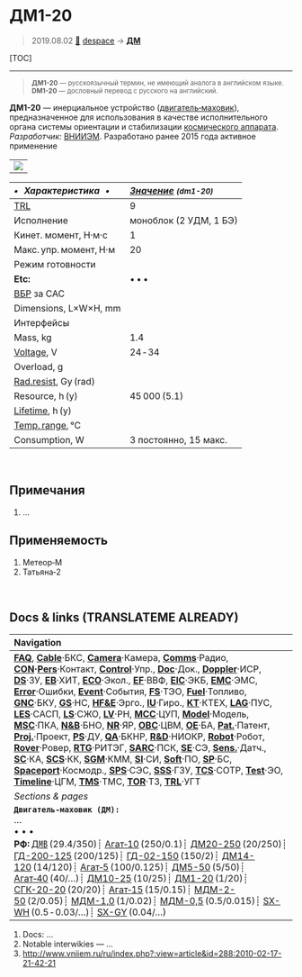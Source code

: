 # ДМ1-20
> 2019.08.02 [🚀](../index/index.md) [despace](index.md) → **[ДМ](iu.md)**

[TOC]

---

> <small>**ДМ1-20** — русскоязычный термин, не имеющий аналога в английском языке. **DM1-20** — дословный перевод с русского на английский.</small>

**ДМ1-20** — инерциальное устройство ([двигатель‑маховик](iu.md)), предназначенное для использования в качестве исполнительного органа системы ориентации и стабилизации [космического аппарата](sc.md).  
*Разработчик:* [ВНИИЭМ](zz_vniiem.md). Разработано ранее 2015 года активное применение

| |
|:--|
|[![](f/iu/д/dm1_20_pic1_thumb.jpg)](f/iu/д/dm1_20_pic1.jpg)|

<small>

|*•    Характеристика    •*|*[Значение](si.md) <small>(dm1-20)</small>*|
|:--|:--|
|[TRL](trl.md)|9|
|Исполнение|моноблок (2 УДМ, 1 БЭ)|
|Кинет. момент, Н·м·с|1|
|Макс. упр. момент, Н·м|20|
|Режим готовности| |
|**Etc:**|• • •|
|[ВБР](qa.md) за САС| |
|Dimensions, L×W×H, mm| |
|Интерфейсы| |
|Mass, kg|1.4|
|[Voltage](voltage.md), V|24 ‑ 34|
|Overload, g| |
|[Rad.resist](ion_rad.md), Gy (rad)| |
|Resource, h (y)|45 000 (5.1)|
|[Lifetime](lifetime.md), h (y)| |
|[Temp. range](tcs.md), ℃| |
|Consumption, W|3 постоянно, 15 макс.|

</small>



<p style="page-break-after:always"> </p>

## Примечания
   1. …



## Применяемость
   1. Метеор‑М
   1. Татьяна‑2



<p style="page-break-after:always"> </p>

## Docs & links (TRANSLATEME ALREADY)
|Navigation|
|:--|
|**[FAQ](faq.md)**, **[Cable](cable.md)**·БКС, **[Camera](cam.md)**·Камера, **[Comms](comms.md)**·Радио, **[CON](contact.md)·[Pers](person.md)**·Контакт, **[Control](control.md)**·Упр., **[Doc](doc.md)**·Док., **[Doppler](doppler.md)**·ИСР, **[DS](ds.md)**·ЗУ, **[EB](eb.md)**·ХИТ, **[ECO](ecology.md)**·Экол., **[EF](ef.md)**·ВВФ, **[ElC](elc.md)**·ЭКБ, **[EMC](emc.md)**·ЭМС, **[Error](error.md)**·Ошибки, **[Event](event.md)**·События, **[FS](fs.md)**·ТЭО, **[Fuel](fuel.md)**·Топливо, **[GNC](gnc.md)**·БКУ, **[GS](scs.md)**·НС, **[HF&E](hfe.md)**·Эрго., **[IU](iu.md)**·Гиро., **[KT](kt.md)**·КТЕХ, **[LAG](lag.md)**·ПУC, **[LES](les.md)**·САСП, **[LS](ls.md)**·СЖО, **[LV](lv.md)**·РН, **[MCC](mcc.md)**·ЦУП, **[Model](model.md)**·Модель, **[MSC](sc.md)**·ПКА, **[N&B](nnb.md)**·БНО, **[NR](nr.md)**·ЯР, **[OBC](obc.md)**·ЦВМ, **[OE](oe.md)**·БА, **[Pat.](патент.md)**·Патент, **[Proj.](project.md)**·Проект, **[PS](ps.md)**·ДУ, **[QA](qa.md)**·БКНР, **[R&D](rnd.md)**·НИОКР, **[Robot](robotics.md)**·Робот, **[Rover](rover.md)**·Ровер, **[RTG](rtg.md)**·РИТЭГ, **[SARC](sarc.md)**·ПСК, **[SE](se.md)**·СЭ, **[Sens.](sensor.md)**·Датч., **[SC](sc.md)**·КА, **[SCS](scs.md)**·КК, **[SGM](sgm.md)**·КММ, **[SI](si.md)**·СИ, **[Soft](soft.md)**·ПО, **[SP](sp.md)**·БС, **[Spaceport](spaceport.md)**·Космодр., **[SPS](sps.md)**·СЭС, **[SSS](sss.md)**·ГЗУ, **[TCS](tcs.md)**·СОТР, **[Test](test.md)**·ЭО, **[Timeline](timeline.md)**·ЦГМ, **[TMS](tms.md)**·ТМС, **[TOR](tor.md)**·ТЗ, **[TRL](trl.md)**·УГТ|
|*Sections & pages*|
|**`Двигатель‑маховик (ДМ):`**<br> …<br>• • •<br> **РФ:** [Д㎆](dmb.md) (29.4/350)┊ [Агат‑10](agat_10.md) (250/0.1)┊ [ДМ20-250](dm20_250.md) (20/250)┊ [ГД-200-125](gd_200_125.md) (200/125)┊ [ГД-02-150](gd_02_150.md) (150/2)┊ [ДМ14-120](dm14_120.md) (14/120)┊ [Агат‑5](agat_5.md) (100/0.125)┊ [ДМ5-50](dm5_50.md) (5/50)┊ [Агат‑40](agat_40.md) (40/…)┊ [ДМ10-25](dm10_25.md) (10/25)┊ [ДМ1-20](dm1_20.md) (1/20)┊ [СГК-20-20](sgk_20_20.md) (20/20)┊ [Агат‑15](agat_15.md) (15/0.15)┊ [МДМ-2-50](mdm_2_50.md) (2/0.05)┊ [МДМ-1,0](mdm_1_0.md) (1/0.02)┊ [МДМ-0,5](mdm_0_5.md) (0.5/0.015)┊ [SX-WH](sx_wh.md) (0.5 ‑ 0.03/…)┊ [SX-GY](sx_gy.md) (0.04/…)|

   1. Docs: …
   1. Notable interwikies — …
   1. <http://www.vniiem.ru/ru/index.php?:view=article&id=288:2010-02-17-21-42-21>

